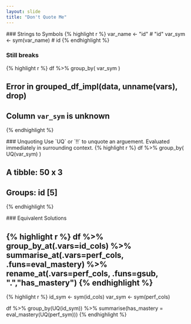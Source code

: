 ```yaml
---
layout: slide
title: "Don't Quote Me"
---
```

<section markdown="1">
### Strings to Symbols
{% highlight r %}
  var_name <- "id"            # "id"
  var_sym <- sym(var_name)    # id
{% endhighlight %}

### Still breaks
{% highlight r %}
df %>% group_by( var_sym )

  # Error in grouped_df_impl(data, unname(vars), drop) 
  #   Column `var_sym` is unknown
{% endhighlight %}
</section>

<section markdown="1">
### Unquoting
Use `UQ` or `!!` to unquote an arguement.  Evaluated immediately in surrounding context.
{% highlight r %}
df %>% group_by( UQ(var_sym) )

  # A tibble: 50 x 3
  # Groups:   id [5]

{% endhighlight %}
</section>

<section markdown="1">
### Equivalent Solutions

{% highlight r %}
df %>% 
  group_by_at(.vars=id_cols) %>% 
  summarise_at(.vars=perf_cols, .funs=eval_mastery) %>% 
  rename_at(.vars=perf_cols, 
            .funs=gsub, ".","has_mastery")
{% endhighlight %}
-----
{% highlight r %}
id_sym <- sym(id_cols) 
var_sym <- sym(perf_cols)

df %>% 
  group_by(UQ(id_sym)) %>%
  summarise(has_mastery = eval_mastery(UQ(perf_sym)))
{% endhighlight %}
</section>
